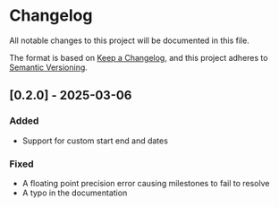 # Changelog

All notable changes to this project will be documented in this file.

The format is based on [Keep a Changelog](https://keepachangelog.com/en/1.1.0/),
and this project adheres to [Semantic Versioning](https://semver.org/spec/v2.0.0.html).

## [0.2.0] - 2025-03-06

### Added

- Support for custom start end and dates

### Fixed

- A floating point precision error causing milestones to fail to resolve
- A typo in the documentation
